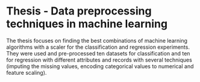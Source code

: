 # Thesis - Data preprocessing techniques in machine learning

The thesis focuses on finding the best combinations of machine learning algorithms with a scaler for the classification and regression experiments. They were used and pre-processed ten datasets for classification and ten for regression with different attributes and records with several techniques (imputing the missing values, encoding categorical values to numerical and feature scaling).
